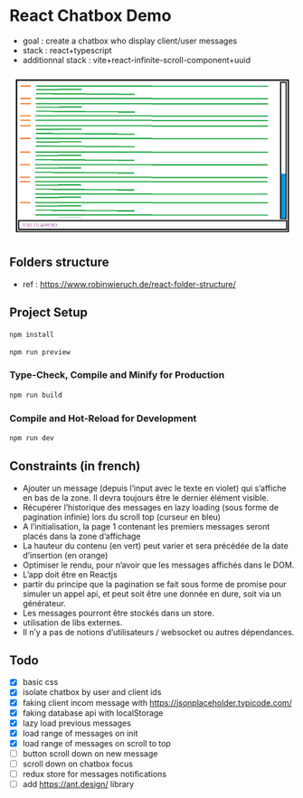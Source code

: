 # React Chatbox Demo

- goal : create a chatbox who display client/user messages
- stack : react+typescript
- additionnal stack : vite+react-infinite-scroll-component+uuid

![Screenshot](./public/screenshot.png)

## Folders structure

- ref : https://www.robinwieruch.de/react-folder-structure/

## Project Setup

```sh
npm install
```

```sh
npm run preview
```

### Type-Check, Compile and Minify for Production

```sh
npm run build
```

### Compile and Hot-Reload for Development

```sh
npm run dev
```

## Constraints (in french)

- Ajouter un message (depuis l’input avec le texte en violet) qui s’affiche en bas de la zone. Il devra toujours être le dernier élément visible.
- Récupérer l’historique des messages en lazy loading (sous forme de pagination infinie) lors du scroll top (curseur en bleu)
- A l’initialisation, la page 1 contenant les premiers messages seront placés dans la zone d’affichage
- La hauteur du contenu (en vert) peut varier et sera précédée de la date d’insertion (en orange)
- Optimiser le rendu, pour n’avoir que les messages affichés dans le DOM.
- L’app doit être en Reactjs
- partir du principe que la pagination se fait sous forme de promise pour simuler un appel api, et peut soit être une donnée en dure, soit via un générateur.
- Les messages pourront être stockés dans un store.
- utilisation de libs externes.
- Il n’y a pas de notions d’utilisateurs / websocket ou autres dépendances.

## Todo

- [x] basic css
- [x] isolate chatbox by user and client ids
- [x] faking client incom message with https://jsonplaceholder.typicode.com/
- [x] faking database api with localStorage
- [x] lazy load previous messages
- [x] load range of messages on init
- [x] load range of messages on scroll to top
- [ ] button scroll down on new message
- [ ] scroll down on chatbox focus
- [ ] redux store for messages notifications
- [ ] add https://ant.design/ library
